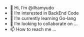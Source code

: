 - 👋 Hi, I’m @ilhamyudo
- 👀 I’m interested in BackEnd Code
- 🌱 I’m currently learning Go-lang
- 💞️ I’m looking to collaborate on ...
- 📫 How to reach me ...

<!---
ilhamyudo/ilhamyudo is a ✨ special ✨ repository because its `README.md` (this file) appears on your GitHub profile.
You can click the Preview link to take a look at your changes.
--->
